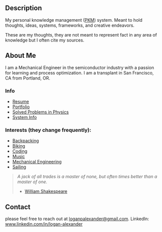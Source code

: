 ## Description 
My personal knowledge management ([PKM](2AREAS/PERSONAL%20KNOWLEDGE%20MANAGEMENT/Personal%20Knowledge%20Management.md)) system. Meant to hold thoughts, ideas, systems, frameworks, and creative endeavors.

These are my thoughts, they are not meant to represent fact in any area of knowledge but I often cite my sources. 

## About Me
I am a Mechanical Engineer in the semiconductor industry with a passion for learning and process optimization. I am a transplant in San Francisco, CA from Portland, OR. 

### Info
- [Resume](3RESOURCES/EMPLOYMENT/Logan%20Alexander%20Resume%2002022024.pdf)
- [Portfolio](3RESOURCES/EMPLOYMENT/Logan%20Alexander%20Portfolio%2002022024.pdf)
- [Solved Problems in Physics](3RESOURCES/SOLVED%20PROBLEMS%20IN%20PHYSICS/Solved%20Problems%20in%20Physics.md)
- [System Info](2AREAS/PERSONAL%20KNOWLEDGE%20MANAGEMENT/System%20Info.md)

### Interests (they change frequently): 

- [Backpacking](2AREAS/BACKPACKING/Backpacking%20MOC.md)
- [Biking](3RESOURCES/CYCLING/Biking%20MOC.md)
- [Coding](2AREAS/CODING/Coding.md)
- [Music](2AREAS/MUSIC/Music.md)
- [Mechanical Engineering](2AREAS/MECHANICAL%20ENGINEERING/Mechanical%20Engineering.md)
- [Sailing](2AREAS/SAILING/Sailing.md)

> *A jack of all trades is a master of none, but often times better than a master of one.* 
> - [William Shakespeare](5INBOX/William%20Shakespeare.md)

## Contact
please feel free to reach out at loganpalexander@gmail.com. 
LinkedIn: www.linkedin.com/in/logan-alexander